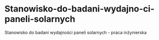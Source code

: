 # Stanowisko-do-badani-wydajno-ci-paneli-solarnych
Stanowisko do badani wydajności paneli solarnych - praca inżynierska 
